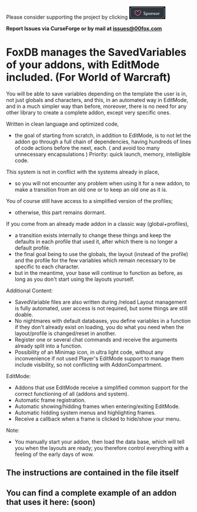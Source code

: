 ﻿Please consider supporting the project by clicking [![Github Sponsorship](.github/Sponsors.gif)](https://github.com/sponsors/00fox)

**Report Issues via CurseForge or by mail at issues@00fox.com**

# FoxDB manages the SavedVariables of your addons, with EditMode included. (For World of Warcraft)

You will be able to save variables depending on the template the user is in,
not just globals and characters, and this, in an automated way in EditMode,
and in a much simpler way than before,
moreover, there is no need for any other library to create a complete addon, except very specific ones.

Written in clean language and optimized code,
- the goal of starting from scratch, in addition to EditMode,
    is to not let the addon go through a full chain of dependencies,
    having hundreds of lines of code actions before the next, each.
    ( and avoid too many unnecessary encapsulations )
    Priority: quick launch, memory, intelligible code.

This system is not in conflict with the systems already in place,
- so you will not encounter any problem when using it for a new addon,
    to make a transition from an old one or to keep an old one as it is.

You of course still have access to a simplified version of the profiles;
-  otherwise, this part remains dormant.

If you come from an already made addon in a classic way (global+profiles),
-  a transition exists internally to change these things
    and keep the defaults in each profile that used it,
    after which there is no longer a default profile.
-  the final goal being to use the globals,
    the layout (instead of the profile)
    and the profile for the few variables which remain necessary to be specific to each character.
-  but in the meantime, your base will continue to function as before,
    as long as you don't start using the layouts yourself.

Additional Content:
-  SavedVariable files are also written during /reload
    Layout management is fully automated, user access is not required, but some things are still doable.
-  No nightmares with default databases,
    you define variables in a function if they don't already exist on loading,
    you do what you need when the layout/profile is changed/reset in another.
-  Register one or several chat commands
    and receive the arguments already split into a function.
-  Possibility of an Minimap icon, in ultra light code, without any inconvenience if not used
    Player's EditMode support to manage them include visibility, so not conflicting with AddonCompartment.

EditMode:
-  Addons that use EditMode receive a simplified common support for the correct functioning of all (addons and system).
-  Automatic frame registration.
-  Automatic showing/hidding frames when entering/exiting EditMode.
-  Automatic hidding system menus and highlighting frames.
-  Receive a callback when a frame is clicked to hide/show your menu.

Note:
-  You manually start your addon, then load the data base, which will tell you when the layouts are ready;
    you therefore control everything with a feeling of the early days of wow.

## The instructions are contained in the file itself

## You can find a complete example of an addon that uses it here: (soon)

